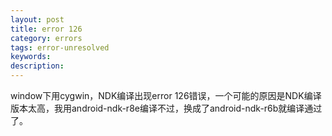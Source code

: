 ```yaml
---
layout: post
title: error 126
category: errors
tags: error-unresolved
keywords: 
description: 
---
```

window下用cygwin，NDK编译出现error 126错误，一个可能的原因是NDK编译版本太高，我用android-ndk-r8e编译不过，换成了android-ndk-r6b就编译通过了。






